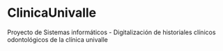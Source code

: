 # ClinicaUnivalle
Proyecto de Sistemas informáticos - Digitalización de historiales clínicos odontológicos de la clínica univalle
